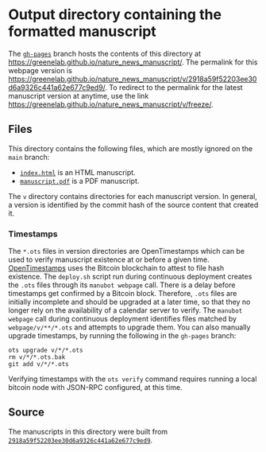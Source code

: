 # Output directory containing the formatted manuscript

The [`gh-pages`](https://github.com/greenelab/nature_news_manuscript/tree/gh-pages) branch hosts the contents of this directory at <https://greenelab.github.io/nature_news_manuscript/>.
The permalink for this webpage version is <https://greenelab.github.io/nature_news_manuscript/v/2918a59f52203ee30d6a9326c441a62e677c9ed9/>.
To redirect to the permalink for the latest manuscript version at anytime, use the link <https://greenelab.github.io/nature_news_manuscript/v/freeze/>.

## Files

This directory contains the following files, which are mostly ignored on the `main` branch:

+ [`index.html`](index.html) is an HTML manuscript.
+ [`manuscript.pdf`](manuscript.pdf) is a PDF manuscript.

The `v` directory contains directories for each manuscript version.
In general, a version is identified by the commit hash of the source content that created it.

### Timestamps

The `*.ots` files in version directories are OpenTimestamps which can be used to verify manuscript existence at or before a given time.
[OpenTimestamps](https://opentimestamps.org/) uses the Bitcoin blockchain to attest to file hash existence.
The `deploy.sh` script run during continuous deployment creates the `.ots` files through its `manubot webpage` call.
There is a delay before timestamps get confirmed by a Bitcoin block.
Therefore, `.ots` files are initially incomplete and should be upgraded at a later time, so that they no longer rely on the availability of a calendar server to verify.
The `manubot webpage` call during continuous deployment identifies files matched by `webpage/v/**/*.ots` and attempts to upgrade them.
You can also manually upgrade timestamps, by running the following in the `gh-pages` branch:

```shell
ots upgrade v/*/*.ots
rm v/*/*.ots.bak
git add v/*/*.ots
```

Verifying timestamps with the `ots verify` command requires running a local bitcoin node with JSON-RPC configured, at this time.

## Source

The manuscripts in this directory were built from
[`2918a59f52203ee30d6a9326c441a62e677c9ed9`](https://github.com/greenelab/nature_news_manuscript/commit/2918a59f52203ee30d6a9326c441a62e677c9ed9).
